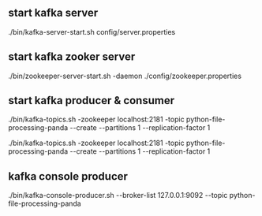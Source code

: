
## start kafka server
./bin/kafka-server-start.sh config/server.properties

## start kafka zooker server
./bin/zookeeper-server-start.sh -daemon ./config/zookeeper.properties

## start kafka producer & consumer
./bin/kafka-topics.sh -zookeeper localhost:2181 -topic python-file-processing-panda --create --partitions 1 --replication-factor 1

./bin/kafka-topics.sh -zookeeper localhost:2181 -topic python-file-processing-panda --create --partitions 1 --replication-factor 1

## kafka console producer
./bin/kafka-console-producer.sh --broker-list 127.0.0.1:9092 --topic python-file-processing-panda
